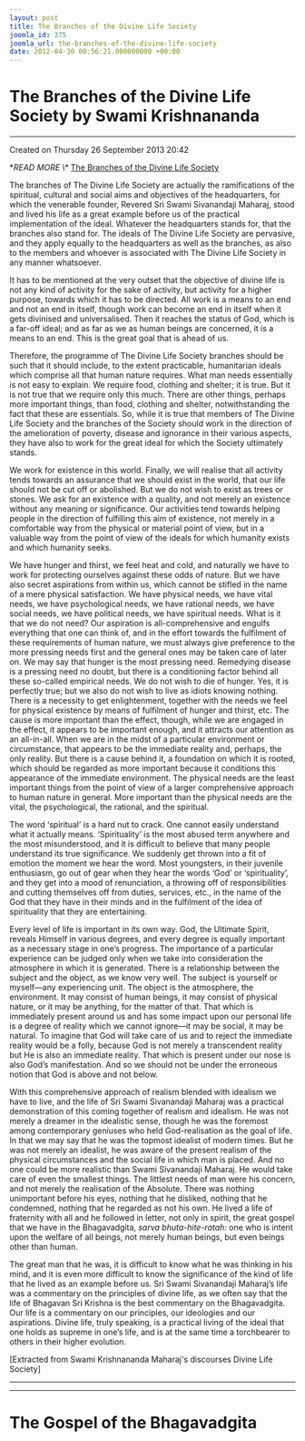 ```yaml
---
layout: post
title: The Branches of the Divine Life Society
joomla_id: 375
joomla_url: the-branches-of-the-divine-life-society
date: 2012-04-30 00:56:21.000000000 +00:00
---
```

# The Branches of the Divine Life Society by Swami Krishnananda

* * *

Created on Thursday 26 September 2013 20:42

**READ MORE \\\** [The Branches of the Divine Life Society](http://www.swami-krishnananda.org/disc/disc_194.html)

The branches of The Divine Life Society are actually the ramifications of the spiritual, cultural and social aims and objectives of the headquarters, for which the venerable founder, Revered Sri Swami Sivanandaji Maharaj, stood and lived his life as a great example before us of the practical implementation of the ideal. Whatever the headquarters stands for, that the branches also stand for. The ideals of The Divine Life Society are pervasive, and they apply equally to the headquarters as well as the branches, as also to the members and whoever is associated with The Divine Life Society in any manner whatsoever.

It has to be mentioned at the very outset that the objective of divine life is not any kind of activity for the sake of activity, but activity for a higher purpose, towards which it has to be directed. All work is a means to an end and not an end in itself, though work can become an end in itself when it gets divinised and universalised. Then it reaches the status of God, which is a far-off ideal; and as far as we as human beings are concerned, it is a means to an end. This is the great goal that is ahead of us.

Therefore, the programme of The Divine Life Society branches should be such that it should include, to the extent practicable, humanitarian ideals which comprise all that human nature requires. What man needs essentially is not easy to explain. We require food, clothing and shelter; it is true. But it is not true that we require only this much. There are other things, perhaps more important things, than food, clothing and shelter, notwithstanding the fact that these are essentials. So, while it is true that members of The Divine Life Society and the branches of the Society should work in the direction of the amelioration of poverty, disease and ignorance in their various aspects, they have also to work for the great ideal for which the Society ultimately stands.

We work for existence in this world. Finally, we will realise that all activity tends towards an assurance that we should exist in the world, that our life should not be cut off or abolished. But we do not wish to exist as trees or stones. We ask for an existence with a quality, and not merely an existence without any meaning or significance. Our activities tend towards helping people in the direction of fulfilling this aim of existence, not merely in a comfortable way from the physical or material point of view, but in a valuable way from the point of view of the ideals for which humanity exists and which humanity seeks.

We have hunger and thirst, we feel heat and cold, and naturally we have to work for protecting ourselves against these odds of nature. But we have also secret aspirations from within us, which cannot be stifled in the name of a mere physical satisfaction. We have physical needs, we have vital needs, we have psychological needs, we have rational needs, we have social needs, we have political needs, we have spiritual needs. What is it that we do not need? Our aspiration is all-comprehensive and engulfs everything that one can think of, and in the effort towards the fulfilment of these requirements of human nature, we must always give preference to the more pressing needs first and the general ones may be taken care of later on. We may say that hunger is the most pressing need. Remedying disease is a pressing need no doubt, but there is a conditioning factor behind all these so-called empirical needs. We do not wish to die of hunger. Yes, it is perfectly true; but we also do not wish to live as idiots knowing nothing. There is a necessity to get enlightenment, together with the needs we feel for physical existence by means of fulfilment of hunger and thirst, etc. The cause is more important than the effect, though, while we are engaged in the effect, it appears to be important enough, and it attracts our attention as an all-in-all. When we are in the midst of a particular environment or circumstance, that appears to be the immediate reality and, perhaps, the only reality. But there is a cause behind it, a foundation on which it is rooted, which should be regarded as more important because it conditions this appearance of the immediate environment. The physical needs are the least important things from the point of view of a larger comprehensive approach to human nature in general. More important than the physical needs are the vital, the psychological, the rational, and the spiritual.

The word ‘spiritual’ is a hard nut to crack. One cannot easily understand what it actually means. ‘Spirituality’ is the most abused term anywhere and the most misunderstood, and it is difficult to believe that many people understand its true significance. We suddenly get thrown into a fit of emotion the moment we hear the word. Most youngsters, in their juvenile enthusiasm, go out of gear when they hear the words ‘God’ or ‘spirituality’, and they get into a mood of renunciation, a throwing off of responsibilities and cutting themselves off from duties, services, etc., in the name of the God that they have in their minds and in the fulfilment of the idea of spirituality that they are entertaining.

Every level of life is important in its own way. God, the Ultimate Spirit, reveals Himself in various degrees, and every degree is equally important as a necessary stage in one’s progress. The importance of a particular experience can be judged only when we take into consideration the atmosphere in which it is generated. There is a relationship between the subject and the object, as we know very well. The subject is yourself or myself—any experiencing unit. The object is the atmosphere, the environment. It may consist of human beings, it may consist of physical nature, or it may be anything, for the matter of that. That which is immediately present around us and has some impact upon our personal life is a degree of reality which we cannot ignore—it may be social, it may be natural. To imagine that God will take care of us and to reject the immediate reality would be a folly, because God is not merely a transcendent reality but He is also an immediate reality. That which is present under our nose is also God’s manifestation. And so we should not be under the erroneous notion that God is above and not below.

With this comprehensive approach of realism blended with idealism we have to live, and the life of Sri Swami Sivanandaji Maharaj was a practical demonstration of this coming together of realism and idealism. He was not merely a dreamer in the idealistic sense, though he was the foremost among contemporary geniuses who held God-realisation as the goal of life. In that we may say that he was the topmost idealist of modern times. But he was not merely an idealist, he was aware of the present realism of the physical circumstances and the social life in which man is placed. And no one could be more realistic than Swami Sivanandaji Maharaj. He would take care of even the smallest things. The littlest needs of man were his concern, and not merely the realisation of the Absolute. There was nothing unimportant before his eyes, nothing that he disliked, nothing that he condemned, nothing that he regarded as not his own. He lived a life of fraternity with all and he followed in letter, not only in spirit, the great gospel that we have in the Bhagavadgita, _sarva bhuta-hite-ratah:_ one who is intent upon the welfare of all beings, not merely human beings, but even beings other than human.

The great man that he was, it is difficult to know what he was thinking in his mind, and it is even more difficult to know the significance of the kind of life that he lived as an example before us. Sri Swami Sivanandaji Maharaj’s life was a commentary on the principles of divine life, as we often say that the life of Bhagavan Sri Krishna is the best commentary on the Bhagavadgita. Our life is a commentary on our principles, our ideologies and our aspirations. Divine life, truly speaking, is a practical living of the ideal that one holds as supreme in one’s life, and is at the same time a torchbearer to others in their higher evolution.

[Extracted from Swami Krishnananda Maharaj's discourses Divine Life Society]

* * *



* * *



# The Gospel of the Bhagavadgita

